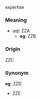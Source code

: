expertise
### Meaning
+ _adj_: ZZA
	+ __eg__: ZZB

### Origin

ZZC

### Synonym

__eg__: ZZD

+ ZZE


